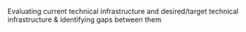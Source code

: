 Evaluating current technical infrastructure and desired/target technical infrastructure & identifying gaps between them